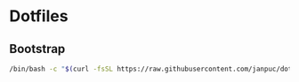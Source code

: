 # Dotfiles

## Bootstrap

```bash
/bin/bash -c "$(curl -fsSL https://raw.githubusercontent.com/janpuc/dotfiles/HEAD/bootstrap.sh)"
```
